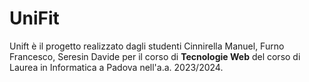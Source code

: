 # UniFit
Unift è il progetto realizzato dagli studenti Cinnirella Manuel,
Furno Francesco, Seresin Davide per il corso di **Tecnologie Web** del corso di Laurea in Informatica a Padova nell'a.a. 2023/2024.